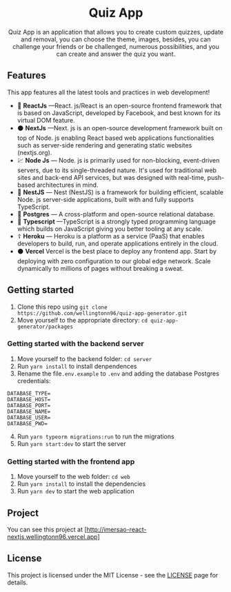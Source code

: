 <h1 align="center">
<br>
Quiz App
</h1>

<p align="center">
Quiz App is an application that allows you to create custom quizzes, update and removal, you can choose the theme, images, besides, you can challenge your friends or be challenged, numerous possibilities, and you can create and answer the quiz you want.
</p>



<!-- <div align="center">
  <img src="./assets/web.jpg"alt="demo-web" height="425" width="700">
  <img src="./assets/mobile1.jpg" alt="demo-mobile" height="425">
  <img src="./assets/mobile2.jpg" alt="demo-mobile" height="425">
  <img src="./assets/mobile3.jpg" alt="demo-mobile" height="425">
</div> -->

<!-- <hr /> -->

## Features

This app features all the latest tools and practices in web development!

- :large_blue_circle: **ReactJs** —React. js/React is an open-source frontend framework that is based on JavaScript, developed by Facebook, and best known for its virtual DOM feature.
- :black_circle: **NextJs** —Next. js is an open-source development framework built on top of Node. js enabling React based web applications functionalities such as server-side rendering and generating static websites (nextjs.org).
- 💹 **Node Js** — Node. js is primarily used for non-blocking, event-driven servers, due to its single-threaded nature. It's used for traditional web sites and back-end API services, but was designed with real-time, push-based architectures in mind.
- :izakaya_lantern: **NestJS** — Nest (NestJS) is a framework for building efficient, scalable Node. js server-side applications, built with and fully supports TypeScript. 
- :blue_book: **Postgres** — A cross-platform and open-source relational database.
- :blue_book: **Typescript** —TypeScript is a strongly typed programming language which builds on JavaScript giving you better tooling at any scale.
- :orthodox_cross: **Heroku** — Heroku is a platform as a service (PaaS) that enables developers to build, run, and operate applications entirely in the cloud.
- :black_circle: **Vercel** Vercel is the best place to deploy any frontend app. Start by deploying with zero configuration to our global edge network. Scale dynamically to millions of pages without breaking a sweat.

## Getting started

1. Clone this repo using `git clone https://github.com/wellingtonn96/quiz-app-generator.git`
2. Move yourself to the appropriate directory: `cd quiz-app-generator/packages`

### Getting started with the backend server

1. Move yourself to the backend folder: `cd server`
2. Run `yarn install` to install denpendences
3. Rename the file`.env.example` to `.env` and adding the database Postgres credentials: </br>
  ```
  DATABASE_TYPE=
  DATABASE_HOST=
  DATABASE_PORT=
  DATABASE_NAME=
  DATABASE_USER=
  DATABASE_PWD=
  ```
4. Run `yarn typeorm migrations:run` to run the migrations
5. Run `yarn start:dev` to start the server 

### Getting started with the frontend app

1. Move yourself to the web folder: `cd web`
2. Run `yarn install` to install the dependencies
3. Run `yarn dev` to start the web application

## Project

You can see this project at [http://imersao-react-nextjs.wellingtonn96.vercel.app]

## License

This project is licensed under the MIT License - see the [LICENSE](https://opensource.org/licenses/MIT) page for details.